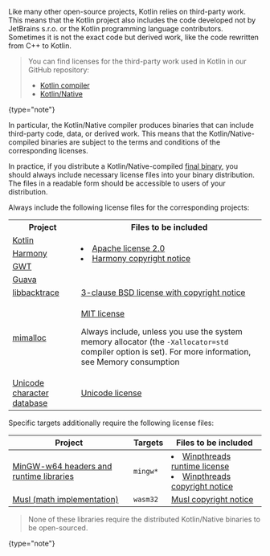[//]: # (title: License files for the Kotlin/Native binaries)

Like many other open-source projects, Kotlin relies on third-party work. This means that the Kotlin project also
includes the code developed not by JetBrains s.r.o. or the Kotlin programming language contributors. Sometimes it is not
the exact code but derived work, like the code rewritten from C++ to Kotlin.

>  You can find licenses for the third-party work used in Kotlin in our GitHub repository:
>
> * [Kotlin compiler](https://github.com/JetBrains/kotlin/tree/master/license/third_party)
> * [Kotlin/Native](https://github.com/JetBrains/kotlin/tree/master/kotlin-native/licenses/third_party)
>
{type="note"}

In particular, the Kotlin/Native compiler produces binaries that can include third-party code, data, or derived work.
This means that the Kotlin/Native-compiled binaries are subject to the terms and conditions of the corresponding
licenses.

In practice, if you distribute a Kotlin/Native-compiled [final binary](multiplatform-build-native-binaries.md),
you should always include necessary license files into your binary distribution. The files in a readable form should be
accessible to users of your distribution.

Always include the following license files for the corresponding projects:

<table>
   <tr>
      <th>Project</th>
      <th>Files to be included</th>
   </tr>
   <tr>
        <td><a href="https://kotlinlang.org/">Kotlin</a></td>
        <td rowspan="3">
         <list>
            <li><a href="https://github.com/JetBrains/kotlin/blob/master/license/LICENSE.txt">Apache license 2.0</a></li>
            <li><a href="https://github.com/JetBrains/kotlin/blob/master/kotlin-native/licenses/third_party/harmony_NOTICE.txt">Harmony copyright notice</a></li>
         </list>
        </td>
   </tr>
   <tr>
        <td><a href="https://harmony.apache.org/">Harmony</a></td>
   </tr>
   <tr>
        <td><a href="https://www.gwtproject.org/">GWT</a></td>
   </tr>
   <tr>
        <td><a href="https://guava.dev">Guava</a></td>
   </tr>
   <tr>
        <td><a href="https://github.com/ianlancetaylor/libbacktrace">libbacktrace</a></td>
        <td><a href="https://github.com/JetBrains/kotlin/blob/master/kotlin-native/licenses/third_party/libbacktrace_LICENSE.txt">3-clause BSD license with copyright notice</a></td>
   </tr>
   <tr>
        <td><a href="https://github.com/microsoft/mimalloc">mimalloc</a></td>
        <td>
          <p><a href="https://github.com/JetBrains/kotlin/blob/master/kotlin-native/licenses/third_party/mimalloc_LICENSE.txt">MIT license</a></p>
          <p>Always include, unless you use the system memory allocator (the <code>-Xallocator=std</code> compiler option is set). For more information, see <a xref="native-memory-manager.md#memory-consumption">Memory consumption</a></p>
        </td>
   </tr>
   <tr>
        <td><a href="https://www.unicode.org/">Unicode character database</a></td>
        <td><a href="https://github.com/JetBrains/kotlin/blob/master/kotlin-native/licenses/third_party/unicode_LICENSE.txt">Unicode license</a></td>
   </tr>
</table>

Specific targets additionally require the following license files:

| Project                                                               | Targets  | Files to be included                                                                                                                                                                                                                                                                                                                         | 
|-----------------------------------------------------------------------|----------|----------------------------------------------------------------------------------------------------------------------------------------------------------------------------------------------------------------------------------------------------------------------------------------------------------------------------------------------|
| [MinGW-w64 headers and runtime libraries](https://www.mingw-w64.org/) | `mingw*` | <list><li><a href="https://sourceforge.net/p/mingw-w64/mingw-w64/ci/master/tree/COPYING.MinGW-w64-runtime/COPYING.MinGW-w64-runtime.txt">Winpthreads runtime license</a></li><li><a href="https://sourceforge.net/p/mingw-w64/mingw-w64/ci/master/tree/mingw-w64-libraries/winpthreads/COPYING">Winpthreads copyright notice</a></li></list> |
| [Musl (math implementation)](https://musl.libc.org/)                  | `wasm32` | [Musl copyright notice](https://github.com/JetBrains/kotlin/blob/master/kotlin-native/runtime/src/main/cpp/math/COPYRIGHT)                                                                                                                                                                                                                   |

> None of these libraries require the distributed Kotlin/Native binaries to be open-sourced.
>
{type="note"}
